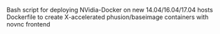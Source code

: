 Bash script for deploying NVidia-Docker on new 14.04/16.04/17.04 hosts
Dockerfile to create X-accelerated phusion/baseimage containers with novnc frontend
